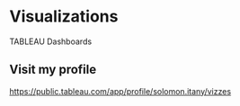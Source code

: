 #  Visualizations

TABLEAU Dashboards

## Visit my profile

https://public.tableau.com/app/profile/solomon.itany/vizzes

